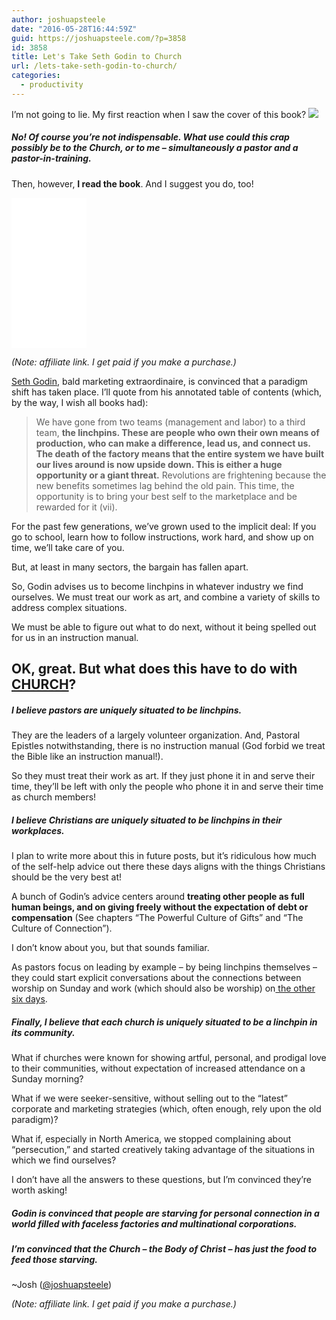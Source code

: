 ```yaml
---
author: joshuapsteele
date: "2016-05-28T16:44:59Z"
guid: https://joshuapsteele.com/?p=3858
id: 3858
title: Let's Take Seth Godin to Church
url: /lets-take-seth-godin-to-church/
categories:
  - productivity
---
```


I’m not going to lie. My first reaction when I saw the cover of this book? [![](https://joshuapsteele.com/wp-content/uploads/2016/05/img_0502-225x300.jpg)](https://joshuapsteele.com/wp-content/uploads/2016/05/img_0502.jpg)

##### No! Of course you’re not indispensable. What use could this crap possibly be to the Church, or to me – simultaneously a pastor and a pastor-in-training.

Then, however, **I read the book**. And I suggest you do, too!

<iframe frameborder="0" height="150" loading="lazy" marginheight="0" marginwidth="0" scrolling="no" src="//ws-na.amazon-adsystem.com/widgets/q?ServiceVersion=20070822&OneJS=1&Operation=GetAdHtml&MarketPlace=US&source=ac&ref=tf_til&ad_type=product_link&tracking_id=joshuapsteele-20&marketplace=amazon&region=US&placement=1591844096&asins=1591844096&linkId=6dde24820eeb48d4ecb7e52c6696d9b0&show_border=false&link_opens_in_new_window=true&price_color=333333&title_color=0066c0&bg_color=ffffff" style="width: 120px; height: 240px;" width="300">  
</iframe>

*(Note: affiliate link. I get paid if you make a purchase.)*

[Seth Godin](http://www.sethgodin.com/sg/), bald marketing extraordinaire, is convinced that a paradigm shift has taken place. I’ll quote from his annotated table of contents (which, by the way, I wish all books had):

> We have gone from two teams (management and labor) to a third team, **the linchpins. These are people who own their own means of production, who can make a difference, lead us, and connect us. The death of the factory means that the entire system we have built our lives around is now upside down. This is either a huge opportunity or a giant threat.** Revolutions are frightening because the new benefits sometimes lag behind the old pain. This time, the opportunity is to bring your best self to the marketplace and be rewarded for it (vii).

For the past few generations, we’ve grown used to the implicit deal: If you go to school, learn how to follow instructions, work hard, and show up on time, we’ll take care of you.

But, at least in many sectors, the bargain has fallen apart.

So, Godin advises us to become linchpins in whatever industry we find ourselves. We must treat our work as art, and combine a variety of skills to address complex situations.

We must be able to figure out what to do next, without it being spelled out for us in an instruction manual.

## OK, great. But what does this have to do with <u>**CHURCH**</u>?

##### **I believe pastors are uniquely situated to be linchpins.**

They are the leaders of a largely volunteer organization. And, Pastoral Epistles notwithstanding, there is no instruction manual (God forbid we treat the Bible like an instruction manual!).

So they must treat their work as art. If they just phone it in and serve their time, they’ll be left with only the people who phone it in and serve their time as church members!

##### **I believe Christians are uniquely situated to be linchpins in their workplaces.**

I plan to write more about this in future posts, but it’s ridiculous how much of the self-help advice out there these days aligns with the things Christians should be the very best at!

A bunch of Godin’s advice centers around **treating other people as full human beings, and on giving freely without the expectation of debt or compensation** (See chapters “The Powerful Culture of Gifts” and “The Culture of Connection”).

I don’t know about you, but that sounds familiar.

As pastors focus on leading by example – by being linchpins themselves – they could start explicit conversations about the connections between worship on Sunday and work (which should also be worship) on[ the other six days](http://www.beesondivinity.com/work).

##### Finally, I believe that each church is uniquely situated to be a linchpin in its community.

What if churches were known for showing artful, personal, and prodigal love to their communities, without expectation of increased attendance on a Sunday morning?

What if we were seeker-sensitive, without selling out to the “latest” corporate and marketing strategies (which, often enough, rely upon the old paradigm)?

What if, especially in North America, we stopped complaining about “persecution,” and started creatively taking advantage of the situations in which we find ourselves?

I don’t have all the answers to these questions, but I’m convinced they’re worth asking!

##### Godin is convinced that people are starving for personal connection in a world filled with faceless factories and multinational corporations.

##### I’m convinced that the Church – the Body of Christ – has just the food to feed those starving.

~Josh ([@joshuapsteele](https://twitter.com/joshuapsteele))

<script type="text/javascript">
amzn_assoc_placement = "adunit0";
amzn_assoc_search_bar = "true";
amzn_assoc_tracking_id = "joshuapsteele-20";
amzn_assoc_search_bar_position = "top";
amzn_assoc_ad_mode = "search";
amzn_assoc_ad_type = "smart";
amzn_assoc_marketplace = "amazon";
amzn_assoc_region = "US";
amzn_assoc_title = "More Books by Seth Godin";
amzn_assoc_default_search_phrase = "Seth Godin";
amzn_assoc_default_category = "Books";
amzn_assoc_linkid = "e82ac4d0adeed21f9bf8703b813ac93c";
</script>  
<script src="//z-na.amazon-adsystem.com/widgets/onejs?MarketPlace=US"></script>

*(Note: affiliate link. I get paid if you make a purchase.)*
